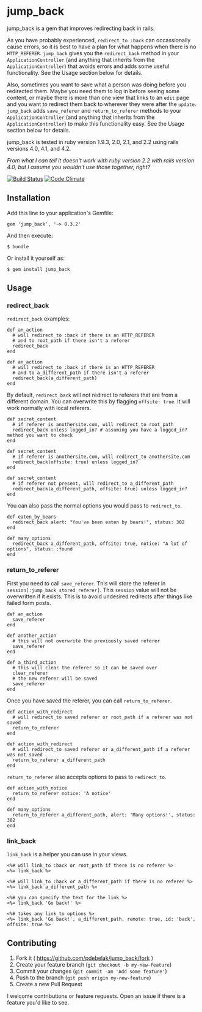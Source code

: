 # jump_back

jump_back is a gem that improves redirecting back in rails.

As you have probably experienced, `redirect_to :back` can occassionally cause errors, so it is best to have a plan for what happens when there is no `HTTP_REFERER`. `jump_back` gives you the `redirect_back` method in your `ApplicationController` (and anything that inherits from the `ApplicationController`) that avoids errors and adds some useful functionality. See the Usage section below for details.

Also, sometimes you want to save what a person was doing before you redirected them. Maybe you need them to log in before seeing some content, or maybe there is more than one view that links to an `edit` page and you want to redirect them back to wherever they were after the `update`. `jump_back` adds `save_referer` and `return_to_referer` methods to your `ApplicationController` (and anything that inherits from the `ApplicationController`) to make this functionality easy. See the Usage section below for details.

jump_back is tested in ruby version 1.9.3, 2.0, 2.1, and 2.2 using rails versions 4.0, 4.1, and 4.2.

*From what I can tell it doesn't work with ruby version 2.2 with rails version 4.0, but I assume you wouldn't use those together, right?*

[![Build Status](https://travis-ci.org/pdebelak/jump_back.svg?branch=master)](https://travis-ci.org/pdebelak/jump_back)
[![Code Climate](https://codeclimate.com/github/pdebelak/jump_back/badges/gpa.svg)](https://codeclimate.com/github/pdebelak/jump_back)

## Installation

Add this line to your application's Gemfile:

    gem 'jump_back', '~> 0.3.2'

And then execute:

    $ bundle

Or install it yourself as:

    $ gem install jump_back

## Usage

### redirect_back

`redirect_back` examples:

    def an_action
      # will redirect_to :back if there is an HTTP_REFERER
      # and to root_path if there isn't a referer
      redirect_back
    end
    
    def an_action
      # will redirect_to :back if there is an HTTP_REFERER
      # and to a_different_path if there isn't a referer
      redirect_back(a_different_path)
    end
    
By default, `redirect_back` will not redirect to referers that are from a different domain. You can overwrite this by flagging `offsite: true`. It will work normally with local referers.
    
    def secret_content
      # if referer is anothersite.com, will redirect_to root_path
      redirect_back unless logged_in? # assuming you have a logged_in? method you want to check
    end
    
    def secret_content
      # if referer is anothersite.com, will redirect_to anothersite.com
      redirect_back(offsite: true) unless logged_in?
    end
    
    def secret_content
      # if referer not present, will redirect_to a_different_path
      redirect_back(a_different_path, offsite: true) unless logged_in?
    end
    
You can also pass the normal options you would pass to `redirect_to`.

    def eaten_by_bears
      redirect_back alert: "You've been eaten by bears!", status: 302
    end
    
    def many_options
      redirect_back a_different_path, offsite: true, notice: "A lot of options", status: :found
    end
    
### return_to_referer

First you need to call `save_referer`. This will store the referer in `session[:jump_back_stored_referer]`. This `session` value will not be overwritten if it exists. This is to avoid undesired redirects after things like failed form posts.

    def an_action
      save_referer
    end
    
    def another_action
      # this will not overwrite the previously saved referer
      save_referer
    end
    
    def a_third_action
      # this will clear the referer so it can be saved over
      clear_referer
      # the new referer will be saved
      save_referer
    end
      
Once you have saved the referer, you can call `return_to_referer`.

    def action_with_redirect
      # will redirect_to saved referer or root_path if a referer was not saved
      return_to_referer
    end
    
    def action_with_redirect
      # will redirect_to saved referer or a_different_path if a referer was not saved
      return_to_referer a_different_path
    end
    
`return_to_referer` also accepts options to pass to `redirect_to`.

    def action_with_notice
      return_to_referer notice: 'A notice'
    end
    
    def many_options
      return_to_referer a_different_path, alert: 'Many options!', status: 302
    end
    
### link_back

`link_back` is a helper you can use in your views.

    <%# will link_to :back or root_path if there is no referer %>
    <%= link_back %>
    
    <%# will link_to :back or a_different_path if there is no referer %>
    <%= link_back a_different_path %>
    
    <%# you can specify the text for the link %>
    <%= link_back 'Go back!' %>
    
    <%# takes any link_to options %>
    <%= link_back 'Go back!', a_different_path, remote: true, id: 'back', offsite: true %>

## Contributing

1. Fork it ( https://github.com/pdebelak/jump_back/fork )
2. Create your feature branch (`git checkout -b my-new-feature`)
3. Commit your changes (`git commit -am 'Add some feature'`)
4. Push to the branch (`git push origin my-new-feature`)
5. Create a new Pull Request

I welcome contributions or feature requests. Open an issue if there is a feature you'd like to see.
